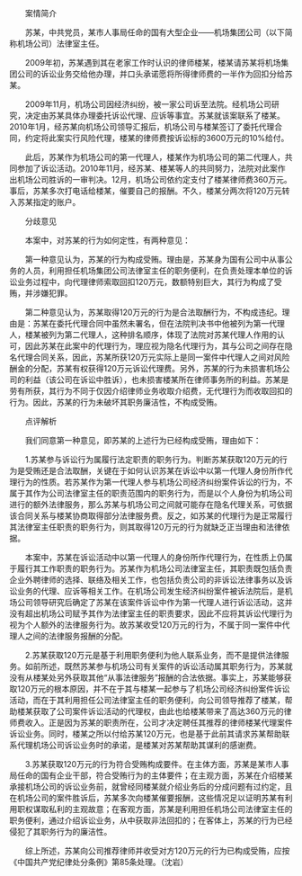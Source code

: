　　案情简介

　　苏某，中共党员，某市人事局任命的国有大型企业——机场集团公司（以下简称机场公司）法律室主任。

　　2009年初，苏某遇到其在老家工作时认识的律师楼某，楼某请苏某将机场集团公司的诉讼业务交给他办理，并口头承诺愿将所得律师费的一半作为回扣分给苏某。

　　2009年11月，机场公司因经济纠纷，被一家公司诉至法院。经机场公司研究，决定由苏某具体办理委托诉讼代理、应诉等事宜。苏某就该案联系了楼某。2010年1月，经苏某向机场公司领导汇报后，机场公司与楼某签订了委托代理合同，约定将此案实行风险代理，楼某的律师费按诉讼标的3600万元的10%给付。

　　此后，苏某作为机场公司的第一代理人，楼某作为机场公司的第二代理人，共同参加了诉讼活动。2010年11月，经苏某、楼某等人的共同努力，法院对此案作出机场公司胜诉的一审判决。12月，机场公司依约定支付了楼某律师费360万元。事后，苏某多次打电话给楼某，催要自己的报酬。不久，楼某分两次将120万元转入苏某指定的账户。

　　分歧意见

　　本案中，对苏某的行为如何定性，有两种意见：

　　第一种意见认为，苏某的行为构成受贿。理由是，苏某身为国有公司中从事公务的人员，利用担任机场集团公司法律室主任的职务便利，在负责处理本单位的诉讼业务过程中，向代理律师索取回扣120万元，数额特别巨大，其行为构成了受贿，并涉嫌犯罪。

　　第二种意见认为，苏某取得120万元的行为是合法取酬行为，不构成违纪。理由是：苏某在委托代理合同中虽然未署名，但在法院判决书中他被列为第一代理人，楼某被列为第二代理人，这种排名顺序，体现了法院对苏某代理人作用的认可，因此苏某在此案中的代理行为，理应视为隐名代理行为，其与公司之间存在隐名代理合同关系，因此，苏某所获120万元实际上是同一案件中代理人之间对风险酬金的分配，苏某有权获得120万元诉讼代理费。另外，苏某的行为未损害机场公司的利益（该公司在诉讼中胜诉），也未损害楼某所在律师事务所的利益。苏某是劳有所获，其行为不同于仅因介绍律师业务收取介绍费，无代理行为而收取回扣的行为。因此，苏某的行为未破坏其职务廉洁性，不构成受贿。

　　点评解析

　　我们同意第一种意见，即苏某的上述行为已经构成受贿，理由如下：

　　1.苏某参与诉讼行为属履行法定职责的职务行为。判断苏某获取120万元的行为是受贿还是合法取酬，关键在于如何认识苏某在诉讼中以第一代理人身份所作代理行为的性质。若苏某作为第一代理人参与机场公司经济纠纷案件诉讼的行为，不属于其作为公司法律室主任的职责范围内的职务行为，而是以个人身份为机场公司进行的额外法律服务，那么苏某与机场公司之间就可能存在隐名代理关系，可依据该合同关系与楼某协商取得部分法律服务费。反之，如苏某的代理行为是正常履行其法律室主任职责的职务行为，则其取得120万元的行为就缺乏正当理由和法律依据。

　　本案中，苏某在诉讼活动中以第一代理人的身份所作代理行为，在性质上仍属于履行其工作职责的职务行为。苏某作为机场公司法律室主任，其职责既包括负责企业外聘律师的选择、联络及相关工作，也包括负责公司的非诉讼法律事务以及诉讼业务的代理、应诉等相关工作。在机场公司发生经济纠纷案件被诉法院后，是机场公司领导研究后确定了苏某在该案件诉讼中作为第一代理人进行诉讼活动，这并没有超出机场公司赋予其作为法律室主任的职责要求，因此不应将其诉讼代理行为视为个人额外的法律服务行为。故苏某收受120万元的行为，不属于同一案件中代理人之间的法律服务报酬的分配。

　　2.苏某获取120万元是基于利用职务便利为他人联系业务，而不是提供法律服务。如前所述，既然苏某参与机场公司有关案件的诉讼活动属其职务行为，苏某就没有从楼某处另外获取其他“从事法律服务”报酬的合法依据。事实上，苏某能够获取120万元的根本原因，并不在于其与楼某一起参与了机场公司经济纠纷案件诉讼活动，而在于其利用担任公司法律室主任的职务便利，向公司领导推荐了楼某，帮助楼某获取了公司案件诉讼活动的代理权，由此也给楼某带来了高达360万元的律师费收入。正是因为苏某的职责所在，公司才决定聘任其推荐的律师楼某代理案件诉讼业务。同时，楼某之所以付给苏某120万元，也是基于此前其请求苏某帮助联系代理机场公司诉讼业务时的承诺，是楼某对苏某帮助其谋利的感谢费。

　　3.苏某获取120万元的行为符合受贿构成要件。在主体方面，苏某是某市人事局任命的国有企业干部，符合受贿行为的主体要件；在主观方面，苏某在介绍楼某承接机场公司的诉讼业务前，就曾经同楼某就介绍业务后的分成问题有过约定，且在机场公司的案件胜诉后，苏某多次向楼某催要报酬，这些情况足以证明苏某有利用职权谋取私利的主观故意；在客观方面，苏某是利用担任机场公司法律室主任的职务便利，通过介绍诉讼业务，从中获取非法回扣的；在客体上，苏某的行为已经侵犯了其职务行为的廉洁性。

　　综上所述，苏某向公司推荐律师并收受对方120万元的行为已构成受贿，应按《中国共产党纪律处分条例》第85条处理。（沈岩）